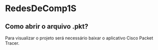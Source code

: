 # RedesDeComp1S

## Como abrir o arquivo .pkt?
Para visualizar o projeto será necessário baixar o aplicativo Cisco Packet Tracer.
